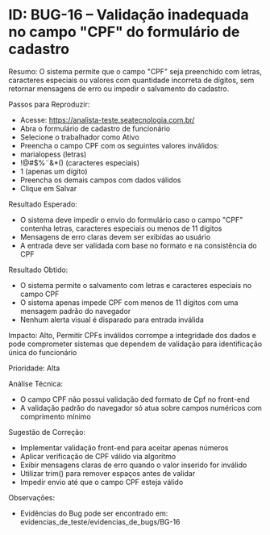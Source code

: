 # ID: BUG-16 – Validação inadequada no campo "CPF" do formulário de cadastro

Resumo:
O sistema permite que o campo "CPF" seja preenchido com letras, caracteres especiais ou valores com quantidade incorreta de dígitos, sem retornar mensagens de erro ou impedir o salvamento do cadastro.

Passos para Reproduzir:
- Acesse: https://analista-teste.seatecnologia.com.br/
- Abra o formulário de cadastro de funcionário
- Selecione o trabalhador como Ativo
- Preencha o campo CPF com os seguintes valores inválidos:
- marialopess (letras)
- !@#$%¨&*() (caracteres especiais)
- 1 (apenas um dígito)
- Preencha os demais campos com dados válidos
- Clique em Salvar

Resultado Esperado:
- O sistema deve impedir o envio do formulário caso o campo "CPF" contenha letras, caracteres especiais ou menos de 11 dígitos
- Mensagens de erro claras devem ser exibidas ao usuário
- A entrada deve ser validada com base no formato e na consistência do CPF

Resultado Obtido:
- O sistema permite o salvamento com letras e caracteres especiais no campo CPF
- O sistema apenas impede CPF com menos de 11 dígitos com uma mensagem padrão do navegador
- Nenhum alerta visual é disparado para entrada inválida

Impacto: Alto, Permitir CPFs inválidos corrompe a integridade dos dados e pode comprometer sistemas que dependem de validação para identificação única do funcionário

Prioridade: Alta

Análise Técnica:
- O campo CPF não possui validação ded formato de Cpf no front-end
- A validação padrão do navegador só atua sobre campos numéricos com comprimento mínimo

Sugestão de Correção:
- Implementar validação front-end para aceitar apenas números
- Aplicar verificação de CPF válido via algoritmo
- Exibir mensagens claras de erro quando o valor inserido for inválido
- Utilizar trim() para remover espaços antes de validar
- Impedir envio até que o campo CPF esteja válido

Observações:
- Evidências do Bug pode ser encontrado em: evidencias_de_teste/evidencias_de_bugs/BG-16